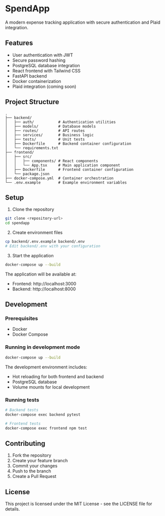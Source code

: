 # SpendApp

A modern expense tracking application with secure authentication and Plaid integration.

## Features

- User authentication with JWT
- Secure password hashing
- PostgreSQL database integration
- React frontend with Tailwind CSS
- FastAPI backend
- Docker containerization
- Plaid integration (coming soon)

## Project Structure

```
.
├── backend/
│   ├── auth/           # Authentication utilities
│   ├── models/         # Database models
│   ├── routes/         # API routes
│   ├── services/       # Business logic
│   ├── tests/          # Unit tests
│   ├── Dockerfile      # Backend container configuration
│   └── requirements.txt
├── frontend/
│   ├── src/
│   │   ├── components/ # React components
│   │   └── App.tsx     # Main application component
│   ├── Dockerfile      # Frontend container configuration
│   └── package.json
├── docker-compose.yml  # Container orchestration
└── .env.example        # Example environment variables
```

## Setup

1. Clone the repository
```bash
git clone <repository-url>
cd spendapp
```

2. Create environment files
```bash
cp backend/.env.example backend/.env
# Edit backend/.env with your configuration
```

3. Start the application
```bash
docker-compose up --build
```

The application will be available at:
- Frontend: http://localhost:3000
- Backend: http://localhost:8000

## Development

### Prerequisites
- Docker
- Docker Compose

### Running in development mode
```bash
docker-compose up --build
```

The development environment includes:
- Hot reloading for both frontend and backend
- PostgreSQL database
- Volume mounts for local development

### Running tests
```bash
# Backend tests
docker-compose exec backend pytest

# Frontend tests
docker-compose exec frontend npm test
```

## Contributing

1. Fork the repository
2. Create your feature branch
3. Commit your changes
4. Push to the branch
5. Create a Pull Request

## License

This project is licensed under the MIT License - see the LICENSE file for details.
